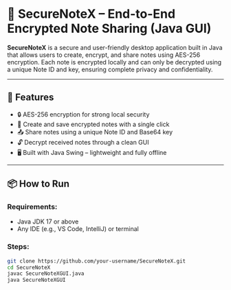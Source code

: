 # 🔐 SecureNoteX – End-to-End Encrypted Note Sharing (Java GUI)

**SecureNoteX** is a secure and user-friendly desktop application built in Java that allows users to create, encrypt, and share notes using AES-256 encryption. Each note is encrypted locally and can only be decrypted using a unique Note ID and key, ensuring complete privacy and confidentiality.

---

## 🚀 Features

- 🔒 AES-256 encryption for strong local security
- 📝 Create and save encrypted notes with a single click
- 📤 Share notes using a unique Note ID and Base64 key
- 🔓 Decrypt received notes through a clean GUI
- 🖥️ Built with Java Swing – lightweight and fully offline

---

## 📦 How to Run

### Requirements:
- Java JDK 17 or above
- Any IDE (e.g., VS Code, IntelliJ) or terminal

### Steps:

```bash
git clone https://github.com/your-username/SecureNoteX.git
cd SecureNoteX
javac SecureNoteXGUI.java
java SecureNoteXGUI
